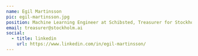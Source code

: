 ```yaml
---
name: Egil Martinsson
pic: egil-martinsson.jpg
position: Machine Learning Engineer at Schibsted, Treasurer for Stockholm AI
email: treasurer@stockholm.ai
social:
  - title: linkedin
    url: https://www.linkedin.com/in/egil-martinsson/
---
```

